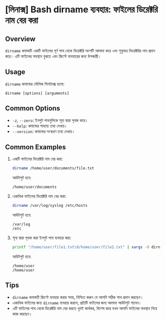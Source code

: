 # [লিনাক্স] Bash dirname ব্যবহার: ফাইলের ডিরেক্টরি নাম বের করা

## Overview
`dirname` কমান্ডটি একটি ফাইলের পূর্ণ পাথ থেকে ডিরেক্টরি অংশটি আলাদা করে এবং শুধুমাত্র ডিরেক্টরির নাম প্রদান করে। এটি ফাইলের অবস্থান বুঝতে এবং স্ক্রিপ্টে ব্যবহারের জন্য উপকারী।

## Usage
`dirname` কমান্ডের মৌলিক সিনট্যাক্স হলো:
```
dirname [options] [arguments]
```

## Common Options
- `-z`, `--zero`: ইনপুট পাথগুলিকে শূন্য দ্বারা পৃথক করে।
- `--help`: কমান্ডের সাহায্য তথ্য দেখায়।
- `--version`: কমান্ডের সংস্করণ তথ্য দেখায়।

## Common Examples
1. একটি ফাইলের ডিরেক্টরি নাম বের করা:
   ```bash
   dirname /home/user/documents/file.txt
   ```
   আউটপুট হবে:
   ```
   /home/user/documents
   ```

2. একাধিক ফাইলের ডিরেক্টরি নাম বের করা:
   ```bash
   dirname /var/log/syslog /etc/hosts
   ```
   আউটপুট হবে:
   ```
   /var/log
   /etc
   ```

3. শূন্য দ্বারা পৃথক করা ইনপুট পাথ ব্যবহার করা:
   ```bash
   printf "/home/user/file1.txt\0/home/user/file2.txt" | xargs -0 dirname
   ```
   আউটপুট হবে:
   ```
   /home/user
   /home/user
   ```

## Tips
- `dirname` কমান্ডটি স্ক্রিপ্টে ব্যবহার করার সময়, নিশ্চিত করুন যে আপনি সঠিক পাথ প্রদান করছেন।
- একাধিক ফাইলের জন্য `dirname` ব্যবহার করলে, প্রতিটি ফাইলের জন্য আলাদা আউটপুট পাবেন।
- এটি ফাইলের পাথ থেকে ডিরেক্টরি নাম বের করতে খুবই কার্যকর, বিশেষ করে যখন আপনি ফাইলের অবস্থান নিয়ে কাজ করছেন।